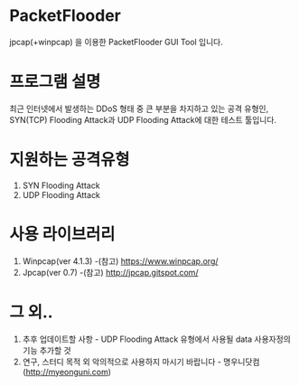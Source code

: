 # PacketFlooder
jpcap(+winpcap) 을 이용한 PacketFlooder GUI Tool 입니다. 


# 프로그램 설명
최근 인터넷에서 발생하는 DDoS 형태 중 큰 부분을 차지하고 있는 공격 유형인, SYN(TCP) Flooding Attack과 UDP Flooding Attack에 대한 테스트 툴입니다.


# 지원하는 공격유형
1. SYN Flooding Attack
2. UDP Flooding Attack


# 사용 라이브러리
1. Winpcap(ver 4.1.3)
 -(참고) https://www.winpcap.org/
2. Jpcap(ver 0.7)
 -(참고) http://jpcap.gitspot.com/
 

# 그 외..
1. 추후 업데이트할 사항 - UDP Flooding Attack 유형에서 사용될 data 사용자정의 기능 추가할 것
2. 연구, 스터디 목적 외 악의적으로 사용하지 마시기 바랍니다 - 명우니닷컴(http://myeonguni.com)
